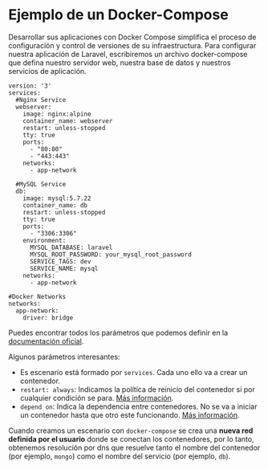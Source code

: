 # Ejemplo de un Docker-Compose 

Desarrollar sus aplicaciones con Docker Compose simplifica el proceso de configuración y control de versiones de su infraestructura. Para configurar nuestra aplicación de Laravel, escribiremos un archivo docker-compose que defina nuestro servidor web, nuestra base de datos y nuestros servicios de aplicación.

```
version: '3'
services:
  #Nginx Service
  webserver:
    image: nginx:alpine
    container_name: webserver
    restart: unless-stopped
    tty: true
    ports:
      - "80:80"
      - "443:443"
    networks:
      - app-network

  #MySQL Service
  db:
    image: mysql:5.7.22
    container_name: db
    restart: unless-stopped
    tty: true
    ports:
      - "3306:3306"
    environment:
      MYSQL_DATABASE: laravel
      MYSQL_ROOT_PASSWORD: your_mysql_root_password
      SERVICE_TAGS: dev
      SERVICE_NAME: mysql
    networks:
      - app-network

#Docker Networks
networks:
  app-network:
    driver: bridge
```    

Puedes encontrar todos los parámetros que podemos definir en la [documentación oficial](https://docs.docker.com/compose/compose-file/compose-file-v3/).

Algunos parámetros interesantes:

* Es escenario está formado por `services`. Cada uno ello va a crear un contenedor.
* `restart: always`: Indicamos la política de reinicio del contenedor si por cualquier condición se para. [Más información](https://docs.docker.com/compose/compose-file/compose-file-v3/#restart).
* `depend on`: Indica la dependencia entre contenedores. No se va a iniciar un contenedor hasta que otro este funcionando. [Más información](https://docs.docker.com/compose/compose-file/compose-file-v3/#depends_on).

Cuando creamos un escenario con `docker-compose` se crea una **nueva red definida por el usuario** donde se conectan los contenedores, por lo tanto, obtenemos resolución por dns que resuelve tanto el nombre del contenedor (por ejemplo, `mongo`) como el nombre del servicio (por ejemplo, `db`).
